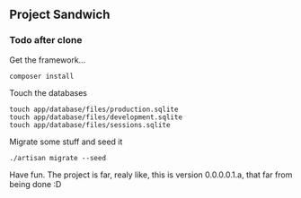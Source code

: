 ## Project Sandwich

### Todo after clone

Get the framework...
	
	composer install

Touch the databases
	
	touch app/database/files/production.sqlite
	touch app/database/files/development.sqlite
	touch app/database/files/sessions.sqlite

Migrate some stuff and seed it

	./artisan migrate --seed

Have fun.
The project is far, realy like, this is version 0.0.0.0.1.a, that far from being done :D